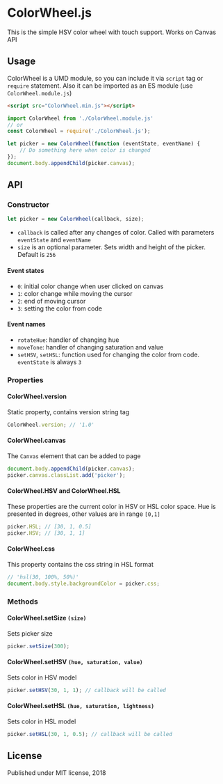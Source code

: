 # ColorWheel.js

This is the simple HSV color wheel with touch support. Works on Canvas API

## Usage
ColorWheel is a UMD module, so you can include it via `script` tag or `require` statement. Also it can be imported as an ES module (use `ColorWheel.module.js`)

```html
<script src="ColorWheel.min.js"></script>
```

```javascript
import ColorWheel from './ColorWheel.module.js'
// or
const ColorWheel = require('./ColorWheel.js');
```

```javascript
let picker = new ColorWheel(function (eventState, eventName) {
    // Do something here when color is changed
});
document.body.appendChild(picker.canvas);
```

## API

### Constructor
```javascript
let picker = new ColorWheel(callback, size);
```
 - `callback` is called after any changes of color. Called with parameters `eventState` and `eventName`
 - `size` is an optional parameter. Sets width and height of the picker. Default is `256`
 
#### Event states
 - `0`: initial color change when user clicked on canvas
 - `1`: color change while moving the cursor
 - `2`: end of moving cursor
 - `3`: setting the color from code
 
#### Event names
 - `rotateHue`: handler of changing hue
 - `moveTone`: handler of changing saturation and value
 - `setHSV`, `setHSL`: function used for changing the color from code. `eventState` is always `3`
 
### Properties

#### ColorWheel.version
Static property, contains version string tag
```javascript
ColorWheel.version; // '1.0'
```

#### ColorWheel.canvas
The `Canvas` element that can be added to page
```javascript
document.body.appendChild(picker.canvas);
picker.canvas.classList.add('picker');
```

#### ColorWheel.HSV and ColorWheel.HSL
These properties are the current color in HSV or HSL color space. Hue is presented in degrees, other values are in range `[0,1]`
```javascript
picker.HSL; // [30, 1, 0.5]
picker.HSV; // [30, 1, 1]
```

#### ColorWheel.css
This property contains the css string in HSL format
```javascript
// 'hsl(30, 100%, 50%)'
document.body.style.backgroundColor = picker.css;
```

### Methods

#### ColorWheel.setSize `(size)`
Sets picker size
```javascript
picker.setSize(300);
```

#### ColorWheel.setHSV `(hue, saturation, value)`
Sets color in HSV model
```javascript
picker.setHSV(30, 1, 1); // callback will be called
```

#### ColorWheel.setHSL `(hue, saturation, lightness)`
Sets color in HSL model
```javascript
picker.setHSL(30, 1, 0.5); // callback will be called
```

## License
Published under MIT license, 2018